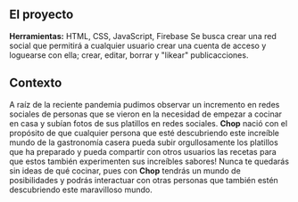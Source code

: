 ## El proyecto
**Herramientas:** HTML, CSS, JavaScript, Firebase
Se busca crear una red social que permitirá a cualquier usuario crear una cuenta de acceso y loguearse con ella; crear, editar, borrar y "likear" publicacciones.

## Contexto

A raíz de la reciente pandemia pudimos observar un incremento en redes sociales de personas que se vieron en la necesidad de empezar a cocinar en casa y subían fotos de sus platillos en redes sociales.
**Chop** nació con el propósito de que cualquier persona que esté descubriendo este increíble mundo de la gastronomía casera pueda subir orgullosamente los platillos que ha preparado y pueda compartir con otros usuarios las recetas para que estos también experimenten sus increíbles sabores!
Nunca te quedarás sin ideas de qué cocinar, pues con **Chop** tendrás un mundo de posibilidades y podrás interactuar con otras personas que también estén descubriendo este maravilloso mundo.

